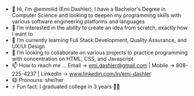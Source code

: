 - 👋 Hi, I’m @emmiiid (Emi Dashler), I have a Bachelor's Degree in Computer Science and looking to deepen my programming skills with various software engineering platforms and languages
- 👀 I’m interested in the ability to create an idea from scratch, exactly how I want to
- 🌱 I’m currently learning Full Stack Development, Quality Assurance, and UX/UI Design
- 💞️ I’m looking to collaborate on various projects to practice programming with concentration on HTML, CSS, and Javascript
- 📫 How to reach me ... Email -> emi.dashler@gmail.com | Mobile -> 808-225-4237 | LinkedIn -> www.linkedin.com/in/emi-dashler
- 😄 Pronouns: she/her
- ⚡ Fun fact: I graduated college in 3 years 👌🏼

<!---
emmiiid/emmiiid is a ✨ special ✨ repository because its `README.md` (this file) appears on your GitHub profile.
You can click the Preview link to take a look at your changes.
--->
